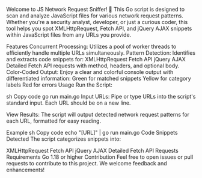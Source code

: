 Welcome to JS Network Request Sniffer! 🚀 This Go script is designed to scan and analyze JavaScript files for various network request patterns. Whether you're a security analyst, developer, or just a curious coder, this tool helps you spot XMLHttpRequest, Fetch API, and jQuery AJAX snippets within JavaScript files from any URLs you provide.

Features
Concurrent Processing: Utilizes a pool of worker threads to efficiently handle multiple URLs simultaneously.
Pattern Detection: Identifies and extracts code snippets for:
XMLHttpRequest
Fetch API
jQuery AJAX
Detailed Fetch API requests with method, headers, and optional body.
Color-Coded Output: Enjoy a clear and colorful console output with differentiated information:
Green for matched snippets
Yellow for category labels
Red for errors
Usage
Run the Script:

sh
Copy code
go run main.go
Input URLs:
Pipe or type URLs into the script's standard input. Each URL should be on a new line.

View Results:
The script will output detected network request patterns for each URL, formatted for easy reading.

Example
sh
Copy code
echo "[URL]" | go run main.go
Code Snippets Detected
The script categorizes snippets into:

XMLHttpRequest
Fetch API
jQuery AJAX
Detailed Fetch API Requests
Requirements
Go 1.18 or higher
Contribution
Feel free to open issues or pull requests to contribute to this project. We welcome feedback and enhancements!
